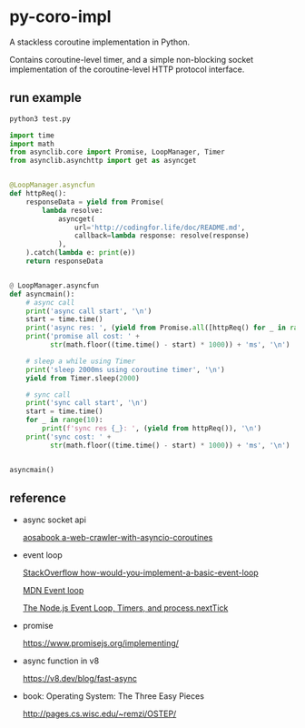 # py-coro-impl

A stackless coroutine implementation in Python.

Contains coroutine-level timer, and a simple non-blocking socket implementation of the coroutine-level HTTP protocol interface.

## run example

```sh
python3 test.py
```

```python
import time
import math
from asynclib.core import Promise, LoopManager, Timer
from asynclib.asynchttp import get as asyncget


@LoopManager.asyncfun
def httpReq():
    responseData = yield from Promise(
        lambda resolve:
            asyncget(
                url='http://codingfor.life/doc/README.md',
                callback=lambda response: resolve(response)
            ),
    ).catch(lambda e: print(e))
    return responseData


@ LoopManager.asyncfun
def asyncmain():
    # async call
    print('async call start', '\n')
    start = time.time()
    print('async res: ', (yield from Promise.all([httpReq() for _ in range(10)])), '\n')
    print('promise all cost: ' +
          str(math.floor((time.time() - start) * 1000)) + 'ms', '\n')

    # sleep a while using Timer
    print('sleep 2000ms using coroutine timer', '\n')
    yield from Timer.sleep(2000)

    # sync call
    print('sync call start', '\n')
    start = time.time()
    for _ in range(10):
        print(f'sync res {_}: ', (yield from httpReq()), '\n')
    print('sync cost: ' +
          str(math.floor((time.time() - start) * 1000)) + 'ms', '\n')


asyncmain()
```



## reference

- async socket api

  [aosabook a-web-crawler-with-asyncio-coroutines](http://aosabook.org/en/500L/a-web-crawler-with-asyncio-coroutines.html)

- event loop

  [StackOverflow how-would-you-implement-a-basic-event-loop](https://stackoverflow.com/questions/658403/how-would-you-implement-a-basic-event-loop)

  [MDN Event loop](https://developer.mozilla.org/en-US/docs/Web/JavaScript/Event_loop)

  [The Node.js Event Loop, Timers, and process.nextTick](https://nodejs.org/en/docs/guides/event-loop-timers-and-nexttick)
- promise

  <https://www.promisejs.org/implementing/>

- async function in v8

  <https://v8.dev/blog/fast-async>

- book: Operating System: The Three Easy Pieces

  <http://pages.cs.wisc.edu/~remzi/OSTEP/>
